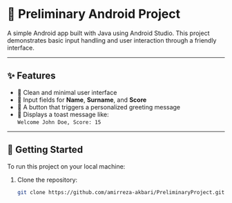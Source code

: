 # 📱 Preliminary Android Project

A simple Android app built with Java using Android Studio. This project demonstrates basic input handling and user interaction through a friendly interface.

---

## ✨ Features

- 🎨 Clean and minimal user interface
- 📝 Input fields for **Name**, **Surname**, and **Score**
- 🔘 A button that triggers a personalized greeting message
- 📢 Displays a toast message like:  
  `Welcome John Doe, Score: 15`

---

## 🚀 Getting Started

To run this project on your local machine:

1. Clone the repository:
   ```bash
   git clone https://github.com/amirreza-akbari/PreliminaryProject.git
